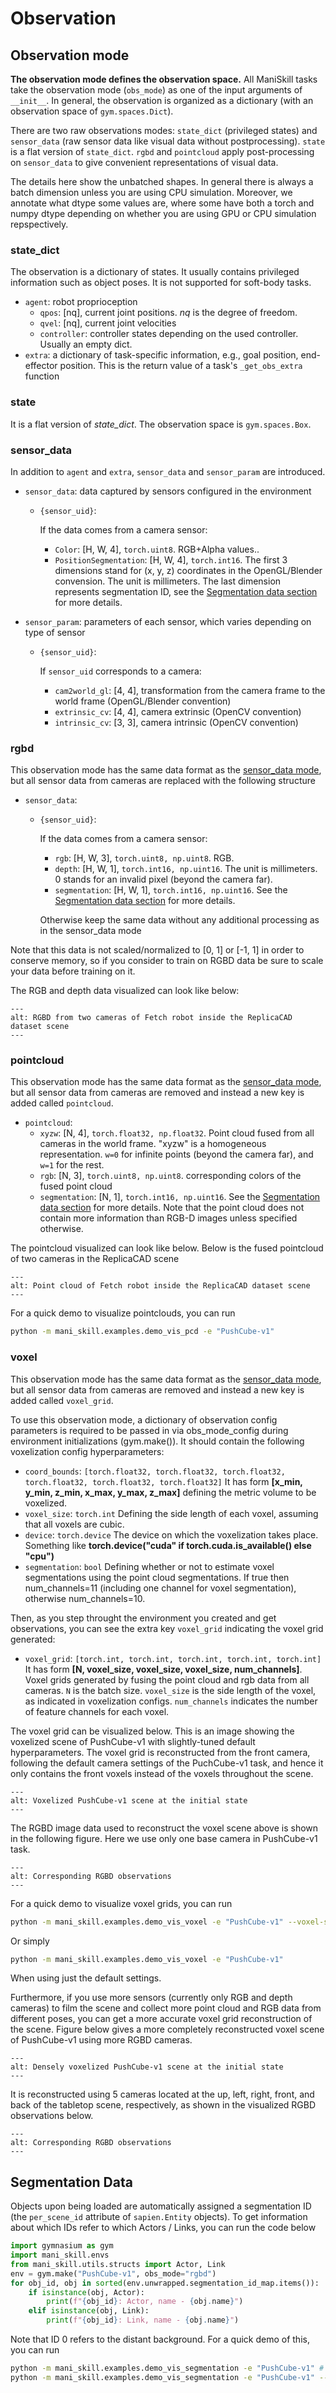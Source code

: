# Observation

<!-- See our [colab tutorial](https://colab.research.google.com/github/haosulab/ManiSkill/blob/main/examples/tutorials/customize_environments.ipynb#scrollTo=NaSQ7CD2sswC) for how to customize cameras. -->

## Observation mode

**The observation mode defines the observation space.**
All ManiSkill tasks take the observation mode (`obs_mode`) as one of the input arguments of `__init__`.
In general, the observation is organized as a dictionary (with an observation space of `gym.spaces.Dict`).

There are two raw observations modes: `state_dict` (privileged states) and `sensor_data` (raw sensor data like visual data without postprocessing). `state` is a flat version of `state_dict`. `rgbd` and `pointcloud` apply post-processing on `sensor_data` to give convenient representations of visual data.

The details here show the unbatched shapes. In general there is always a batch dimension unless you are using CPU simulation. Moreover, we annotate what dtype some values are, where some have both a torch and numpy dtype depending on whether you are using GPU or CPU simulation repspectively.

### state_dict

The observation is a dictionary of states. It usually contains privileged information such as object poses. It is not supported for soft-body tasks.

- `agent`: robot proprioception
  - `qpos`: [nq], current joint positions. *nq* is the degree of freedom.
  - `qvel`: [nq], current joint velocities
  <!-- - `base_pose`: [7], robot position (xyz) and quaternion (wxyz) in the world frame -->
  - `controller`: controller states depending on the used controller. Usually an empty dict.
- `extra`: a dictionary of task-specific information, e.g., goal position, end-effector position. This is the return value of a task's `_get_obs_extra` function

### state

It is a flat version of *state_dict*. The observation space is `gym.spaces.Box`.

### sensor_data

In addition to `agent` and `extra`, `sensor_data` and `sensor_param` are introduced.

- `sensor_data`: data captured by sensors configured in the environment
  - `{sensor_uid}`:
    
    If the data comes from a camera sensor:
    - `Color`: [H, W, 4], `torch.uint8`. RGB+Alpha values..
    - `PositionSegmentation`: [H, W, 4], `torch.int16`. The first 3 dimensions stand for (x, y, z) coordinates in the OpenGL/Blender convension. The unit is millimeters. The last dimension represents segmentation ID, see the [Segmentation data section](#segmentation-data) for more details.

- `sensor_param`: parameters of each sensor, which varies depending on type of sensor
  - `{sensor_uid}`:

    If `sensor_uid` corresponds to a camera:
    - `cam2world_gl`: [4, 4], transformation from the camera frame to the world frame (OpenGL/Blender convention)
    - `extrinsic_cv`: [4, 4], camera extrinsic (OpenCV convention)
    - `intrinsic_cv`: [3, 3], camera intrinsic (OpenCV convention)

### rgbd

This observation mode has the same data format as the [sensor_data mode](#sensor_data), but all sensor data from cameras are replaced with the following structure

- `sensor_data`:
  - `{sensor_uid}`:

    If the data comes from a camera sensor:
    - `rgb`: [H, W, 3], `torch.uint8, np.uint8`. RGB.
    - `depth`: [H, W, 1], `torch.int16, np.uint16`. The unit is millimeters. 0 stands for an invalid pixel (beyond the camera far).
    - `segmentation`: [H, W, 1], `torch.int16, np.uint16`. See the [Segmentation data section](#segmentation-data) for more details.

    Otherwise keep the same data without any additional processing as in the sensor_data mode

Note that this data is not scaled/normalized to [0, 1] or [-1, 1] in order to conserve memory, so if you consider to train on RGBD data be sure to scale your data before training on it.

The RGB and depth data visualized can look like below:
```{image} images/replica_cad_rgbd.png
---
alt: RGBD from two cameras of Fetch robot inside the ReplicaCAD dataset scene
---
```

### pointcloud
This observation mode has the same data format as the [sensor_data mode](#sensor_data), but all sensor data from cameras are removed and instead a new key is added called `pointcloud`.

- `pointcloud`:
  - `xyzw`: [N, 4], `torch.float32, np.float32`. Point cloud fused from all cameras in the world frame. "xyzw" is a homogeneous representation. `w=0` for infinite points (beyond the camera far), and `w=1` for the rest.
  - `rgb`: [N, 3], `torch.uint8, np.uint8`. corresponding colors of the fused point cloud
  - `segmentation`: [N, 1], `torch.int16, np.uint16`. See the [Segmentation data section](#segmentation-data) for more details.
Note that the point cloud does not contain more information than RGB-D images unless specified otherwise.

The pointcloud visualized can look like below. Below is the fused pointcloud of two cameras in the ReplicaCAD scene

```{image} images/replica_cad_pcd.png
---
alt: Point cloud of Fetch robot inside the ReplicaCAD dataset scene
---
```

For a quick demo to visualize pointclouds, you can run

```bash
python -m mani_skill.examples.demo_vis_pcd -e "PushCube-v1"
```

### voxel
This observation mode has the same data format as the [sensor_data mode](#sensor_data), but all sensor data from cameras are removed and instead a new key is added called `voxel_grid`.

To use this observation mode, a dictionary of observation config parameters is required to be passed in via obs_mode_config during environment initializations (gym.make()). It should contain the following voxelization config hyperparameters:

- `coord_bounds`: `[torch.float32, torch.float32, torch.float32, torch.float32, torch.float32, torch.float32]` It has form **[x_min, y_min, z_min, x_max, y_max, z_max]**  defining the metric volume to be voxelized.
- `voxel_size`: `torch.int` Defining the side length of each voxel, assuming that all voxels are cubic.
- `device`: `torch.device` The device on which the voxelization takes place. Something like **torch.device("cuda" if torch.cuda.is_available() else "cpu")**
- `segmentation`: `bool` Defining whether or not to estimate voxel segmentations using the point cloud segmentations. If true then num_channels=11 (including one channel for voxel segmentation), otherwise num_channels=10.

Then, as you step throught the environment you created and get observations, you can see the extra key `voxel_grid` indicating the voxel grid generated:


- `voxel_grid`: `[torch.int, torch.int, torch.int, torch.int, torch.int]` It has form **[N, voxel_size, voxel_size, voxel_size, num_channels]**. Voxel grids generated by fusing the point cloud and rgb data from all cameras. `N` is the batch size. `voxel_size` is the side length of the voxel, as indicated in voxelization configs. `num_channels` indicates the number of feature channels for each voxel. 


The voxel grid can be visualized below. This is an image showing the voxelized scene of PushCube-v1 with slightly-tuned default hyperparameters. The voxel grid is reconstructed from the front camera, following the default camera settings of the PuchCube-v1 task, and hence it only contains the front voxels instead of the voxels throughout the scene.

```{image} images/voxel_pushcube.png
---
alt: Voxelized PushCube-v1 scene at the initial state
---
```

The RGBD image data used to reconstruct the voxel scene above is shown in the following figure. Here we use only one base camera in PushCube-v1 task.

```{image} images/voxel_cam_view_one.png
---
alt: Corresponding RGBD observations
---
```

For a quick demo to visualize voxel grids, you can run

<!-- TODO: add command line args -->
```bash
python -m mani_skill.examples.demo_vis_voxel -e "PushCube-v1" --voxel-size 200 --zoom-factor 2.2 --coord-bounds -1 -1 -1 2 2 2
```

Or simply 

```bash
python -m mani_skill.examples.demo_vis_voxel -e "PushCube-v1" 
```

When using just the default settings.

Furthermore, if you use more sensors (currently only RGB and depth cameras) to film the scene and collect more point cloud and RGB data from different poses, you can get a more accurate voxel grid reconstruction of the scene. Figure below gives a more completely reconstructed voxel scene of PushCube-v1 using more RGBD cameras.

```{image} images/voxel_pushcube_complete.png
---
alt: Densely voxelized PushCube-v1 scene at the initial state
---
```

It is reconstructed using 5 cameras located at the up, left, right, front, and back of the tabletop scene, respectively, as shown in the visualized RGBD observations below.

```{image} images/voxel_cam_view_all.png
---
alt: Corresponding RGBD observations
---
```



## Segmentation Data

Objects upon being loaded are automatically assigned a segmentation ID (the `per_scene_id` attribute of `sapien.Entity` objects). To get information about which IDs refer to which Actors / Links, you can run the code below

```python
import gymnasium as gym
import mani_skill.envs
from mani_skill.utils.structs import Actor, Link
env = gym.make("PushCube-v1", obs_mode="rgbd")
for obj_id, obj in sorted(env.unwrapped.segmentation_id_map.items()):
    if isinstance(obj, Actor):
        print(f"{obj_id}: Actor, name - {obj.name}")
    elif isinstance(obj, Link):
        print(f"{obj_id}: Link, name - {obj.name}")
```

Note that ID 0 refers to the distant background. For a quick demo of this, you can run

```bash
python -m mani_skill.examples.demo_vis_segmentation -e "PushCube-v1" # plot all segmentations
python -m mani_skill.examples.demo_vis_segmentation -e "PushCube-v1" --id cube # mask everything but the object with name "cube" 
```